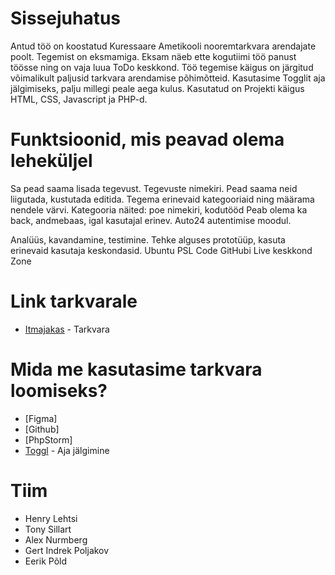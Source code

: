 # Sissejuhatus
Antud töö on koostatud Kuressaare Ametikooli nooremtarkvara arendajate poolt.
Tegemist on eksmamiga. Eksam näeb ette kogutiimi töö panust töösse ning on vaja luua ToDo keskkond.
Töö tegemise käigus on järgitud võimalikult paljusid tarkvara arendamise põhimõtteid.
Kasutasime Togglit aja jälgimiseks, palju millegi peale aega kulus.
Kasutatud on Projekti käigus HTML, CSS, Javascript ja PHP-d.

# Funktsioonid, mis peavad olema leheküljel
Sa pead saama lisada tegevust.
Tegevuste nimekiri.
Pead saama neid liigutada, kustutada editida.
Tegema erinevaid kategooriaid ning määrama nendele värvi.
Kategooria näited: poe nimekiri, kodutööd
Peab olema ka back, andmebaas, igal kasutajal erinev.
Auto24 autentimise moodul.


Analüüs, kavandamine, testimine.
Tehke alguses prototüüp, kasuta erinevaid kasutaja keskondasid.
Ubuntu PSL
Code GitHubi 
Live keskkond Zone

# Link tarkvarale
* [Itmajakas](https://.itmajakas.ee//) - Tarkvara

# Mida me kasutasime tarkvara loomiseks?
* [Figma]
* [Github]
* [PhpStorm]
* [Toggl](https://www.toggl.com/) - Aja jälgimine

# Tiim
* Henry Lehtsi
* Tony Sillart
* Alex Nurmberg
* Gert Indrek Poljakov
* Eerik Põld

